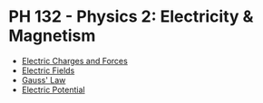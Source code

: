 # PH 132 - Physics 2: Electricity & Magnetism

- [Electric Charges and Forces](PH132/CH22.md)
- [Electric Fields](PH132/CH23.md)
- [Gauss' Law](PH132/CH24.md)
- [Electric Potential](PH132/CH25.md)
